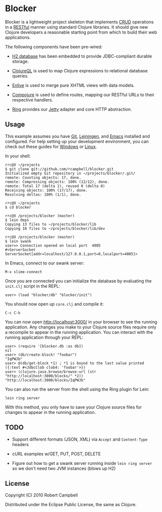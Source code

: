 # Blocker

Blocker is a lightweight project skeleton that implements [CRUD](http://en.wikipedia.org/wiki/Create,_read,_update_and_delete)
operations in a
[RESTful](http://en.wikipedia.org/wiki/Representational_State_Transfer)
manner using standard Clojure libraries. It should give new Clojure developers a reasonable starting point from
which to build their web applications.

The following components have been pre-wired:

* [H2 database](http://www.h2database.com/) has been embedded to provide JDBC-compliant durable storage.

* [ClojureQL](http://clojureql.org/) is used to map Clojure
  expressions to relational database queries.

* [Enlive](https://github.com/cgrand/enlive/wiki) is used to merge pure XHTML views with data models.

* [Compojure](https://github.com/weavejester/compojure/wiki) is used to define routes, mapping our RESTful URLs to their respective handlers.

* [Ring](https://github.com/mmcgrana/ring/wiki) provides our
  [Jetty](http://jetty.codehaus.org/jetty/) adapter and core HTTP abstraction.

## Usage

This example assumes you have [Git](http://git-scm.com/),
[Leiningen](https://github.com/technomancy/leiningen/blob/master/README.md),
and [Emacs](http://www.gnu.org/software/emacs/) installed and
configured. For help setting up your development environment, you can
check out these guides for [Windows](http://blog.robert-campbell.com/getting-started-with-emacs-for-clojure-develo) or [Linux](http://riddell.us/ClojureSwankLeiningenWithEmacsOnLinux.html).

In your shell:

    rrc@X ~/projects
    $ git clone git://github.com/rcampbell/blocker.git
    Initialized empty Git repository in ~/projects/blocker/.git/
    remote: Counting objects: 17, done.
    remote: Compressing objects: 100% (12/12), done.
    remote: Total 17 (delta 1), reused 0 (delta 0)
    Receiving objects: 100% (17/17), done.
    Resolving deltas: 100% (1/1), done.

    rrc@X ~/projects
    $ cd blocker

    rrc@X /projects/blocker (master)
    $ lein deps
    Copying 13 files to ~/projects/blocker/lib
    Copying 18 files to ~/projects/blocker/lib/dev
    
    rrc@X /projects/blocker (master)
    $ lein swank
    user=> Connection opened on local port  4005
    #<ServerSocket ServerSocket[addr=localhost/127.0.0.1,port=0,localport=4005]>
    
In Emacs, connect to our swank server:

    M-x slime-connect
    
Once you are connected you can initialize the database by evaluating
the `init.clj` script in the REPL:

    user> (load "blocker/db" "blocker/init")
    
You should now open up `core.clj` and compile it:

    C-c C-k
    
You can now open [http://localhost:3000/](http://localhost:3000/) in
your browser to see the running application. Any changes you make to
your Clojure source files require only a recompile to appear in the
running application. You can interact with the running
application through your REPL:

    user> (require '[blocker.db :as db])
    nil
    user> (db/create-block! "foobar")
    "IqPWJb"
    user> @(db/get-block *1) ; *1 is bound to the last value printed
    ({:text #<JdbcClob clob4: 'foobar'>})
    user> (clojure.java.browse/browse-url (str "http://localhost:3000/blocks/" *2))
    "http://localhost:3000/blocks/IqPWJb"    

You can also run the server from the shell using the Ring plugin for
Lein:

    lein ring server
    
With this method, you only have to save your Clojure source files for
changes to appear in the running application.

## TODO

* Support different formats (JSON, XML) via `Accept` and
  `Content-Type` headers
  
* cURL examples w/GET, PUT, POST, DELETE

* Figure out how to get a swank server running inside `lein ring
  server` so we don't need two JVM instances (blows up H2)

## License

Copyright (C) 2010 Robert Campbell

Distributed under the Eclipse Public License, the same as Clojure.
